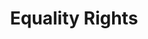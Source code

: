 ---
title: Equality Rights
layout: entitlement
name: Construction Worker
experience: "My employer is doing business with the federal government and I was discriminated against."
right: equality-rights

entitlement:
  - header: You have the right to be treated equally.
  - description: You have the right to be treated equally regardless of your race, color, religion, sex, sexual orientation, gender identity, national origin, disability or status as a protected veteran. It is illegal for contractors and subcontractors doing business with the federal government to discriminate in employment because of race, color, religion, sex, sexual orientation, gender identity, national origin, disability or status as a protected veteran. In addition, contractors and subcontractors are prohibited from discriminating against applicants or employees because they have inquired about, discussed or disclosed their compensation or that of others, subject to certain limitations..

actions:
  - { header: "File a complaint to protect your rights.", description: "You have a right to be treated equally, start by filing a complaint with the Office of Federal Contract Compliance.", id: "ofccp-claim", cta: "File Now" }

---